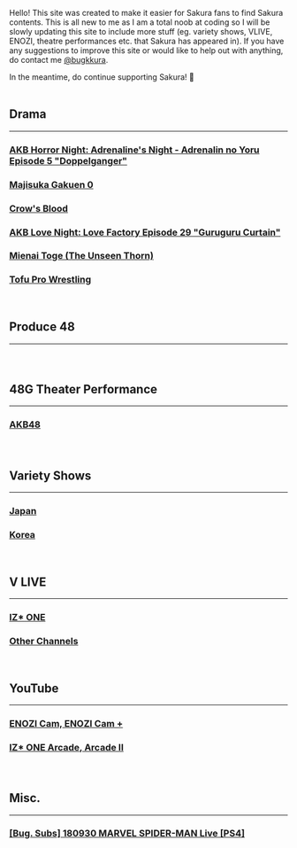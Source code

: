 Hello! This site was created to make it easier for Sakura fans to find Sakura contents. This is all new to me as I am a total noob at coding so  I will be slowly updating this site to include more stuff (eg. variety shows, VLIVE, ENOZI, theatre performances etc. that Sakura has appeared in). If you have any suggestions to improve this site or would like to help out with anything, do contact me <a target="_blank" href="https://twitter.com/bugkkura"> @bugkkura</a>.

In the meantime, do continue supporting Sakura! 🥰
<br>
<br>
## Drama
* * *

<h3><a href="./md/drama/majisuka gakuen 4/majisuka gakuen 4.htmlMajisuka Gakuen 4"></a></h3>
<h3><a href="./md/drama/majisuka gakuen 5/majisuka gakuen 5.htmlMajisuka Gakuen 5"></a></h3>
<h3><a href="./md/drama/akb horror night.html">AKB Horror Night: Adrenaline's Night - Adrenalin no Yoru Episode 5 "Doppelganger"</a></h3>
<h3><a href="./md/drama/majisuka gakuen 0.html">Majisuka Gakuen 0</a></h3>
<h3><a href="./md/drama/crow's blood.html">Crow's Blood</a></h3>
<h3><a href="./md/drama/akb love night.html">AKB Love Night: Love Factory Episode 29 "Guruguru Curtain"</a></h3>
<h3><a href="./md/drama/doctor y/doctor y.htmlDoctor-Y: Surgeon Hideki Kaji"></a></h3>
<h3><a href="./md/drama/cabasuka gakuen.htmlCabasuka Gakuen"></a></h3>
<h3><a href="./md/drama/mienai toge.html">Mienai Toge (The Unseen Thorn)</a></h3>
<h3><a href="./md/drama/tofu pro wrestling.html">Tofu Pro Wrestling</a></h3>
<br>

## Produce 48
* * *
<h3><a href="./md/produce 48/produce 48 episodes.htmlEpisodes"></a></h3>
<h3><a href="./md/produce 48/produce 48 behind clips.htmlBehind Clips"></a></h3>
<br>

## 48G Theater Performance
* * *
<h3><a href="./md/48g theater performance/akb48/akb48.html">AKB48</a></h3>
<h3><a href="./md/48g theater performance/hkt48/hkt48.html"></a></h3>
<br>

## Variety Shows
* * *
<h3><a href="./md/jp variety/jp variety.html">Japan</a></h3>
<h3><a href="./md/kr variety/kr variety.html">Korea</a></h3>
<br>

## V LIVE
* * *
<h3><a href="./md/vlive/izone.html">IZ* ONE</a></h3>
<h3><a href="./md/vlive/others.html">Other Channels</a></h3>
<br>

## YouTube
* * *
<h3><a href="./md/youtube/enozi cam.html">ENOZI Cam, ENOZI Cam +</a></h3>
<h3><a href="./md/youtube/izone arcade.html"> IZ* ONE Arcade, Arcade II</a></h3>
<h3><a href="./md/youtube/music videos.html"></a></h3>
<h3><a href="./md/youtube/official music show fancams.html"></a></h3>
<br>

## Misc.
* * *
<h3><a href="./md/misc/180930SakuraSpiderman.html">[Bug. Subs] 180930 MARVEL SPIDER-MAN Live [PS4]</a></h3>
